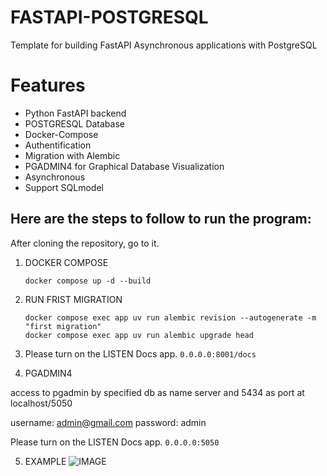 # FASTAPI-POSTGRESQL
Template for building FastAPI Asynchronous applications with PostgreSQL

# Features
 - Python FastAPI backend
 - POSTGRESQL Database
 - Docker-Compose
 - Authentification
 - Migration with Alembic
 - PGADMIN4 for Graphical Database Visualization
 - Asynchronous
 - Support SQLmodel

## Here are the steps to follow to run the program: 
After cloning the repository, go to it. 
 1. DOCKER COMPOSE
    ```
    docker compose up -d --build
    
    ```

 2. RUN FRIST MIGRATION
      ```
      docker compose exec app uv run alembic revision --autogenerate -m "first migration"
      docker compose exec app uv run alembic upgrade head
      ```
 3. Please turn on the LISTEN Docs app. `0.0.0.0:8001/docs`



 4. PGADMIN4
   
   access to pgadmin by specified db as name server and 5434 as port at localhost/5050
   
   username: admin@gmail.com
   password: admin

   Please turn on the LISTEN Docs app. `0.0.0.0:5050`
 
 5. EXAMPLE
    ![IMAGE](./img/img.png)
